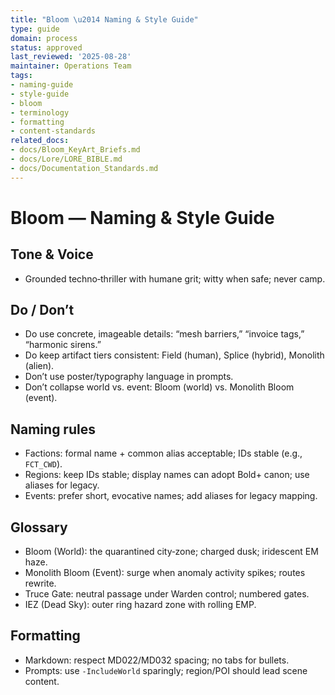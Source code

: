 ```yaml
---
title: "Bloom \u2014 Naming & Style Guide"
type: guide
domain: process
status: approved
last_reviewed: '2025-08-28'
maintainer: Operations Team
tags:
- naming-guide
- style-guide
- bloom
- terminology
- formatting
- content-standards
related_docs:
- docs/Bloom_KeyArt_Briefs.md
- docs/Lore/LORE_BIBLE.md
- docs/Documentation_Standards.md
---
```



# Bloom — Naming & Style Guide

## Tone & Voice

- Grounded techno‑thriller with humane grit; witty when safe; never camp.

## Do / Don’t

- Do use concrete, imageable details: “mesh barriers,” “invoice tags,” “harmonic sirens.”
- Do keep artifact tiers consistent: Field (human), Splice (hybrid), Monolith (alien).
- Don’t use poster/typography language in prompts.
- Don’t collapse world vs. event: Bloom (world) vs. Monolith Bloom (event).

## Naming rules

- Factions: formal name + common alias acceptable; IDs stable (e.g., `FCT_CWD`).
- Regions: keep IDs stable; display names can adopt Bold+ canon; use aliases for legacy.
- Events: prefer short, evocative names; add aliases for legacy mapping.

## Glossary

- Bloom (World): the quarantined city‑zone; charged dusk; iridescent EM haze.
- Monolith Bloom (Event): surge when anomaly activity spikes; routes rewrite.
- Truce Gate: neutral passage under Warden control; numbered gates.
- IEZ (Dead Sky): outer ring hazard zone with rolling EMP.

## Formatting

- Markdown: respect MD022/MD032 spacing; no tabs for bullets.
- Prompts: use `-IncludeWorld` sparingly; region/POI should lead scene content.
